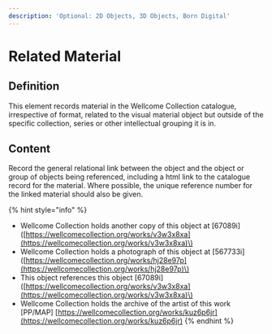 ```yaml
---
description: 'Optional: 2D Objects, 3D Objects, Born Digital'
---
```


# Related Material

## Definition

This element records material in the Wellcome Collection catalogue, irrespective of format, related to the visual material object but outside of the specific collection, series or other intellectual grouping it is in. 

## Content

Record the general relational link between the object and the object or group of objects being referenced, including a html link to the catalogue record for the material. Where possible, the unique reference number for the linked material should also be given. 

{% hint style="info" %}
* Wellcome Collection holds another copy of this object at \[67089i\]\([https://wellcomecollection.org/works/v3w3x8xa](https://wellcomecollection.org/works/v3w3x8xa)\)
* Wellcome Collection holds a photograph of this object at \[567733i\]\([https://wellcomecollection.org/works/hj28e97p](https://wellcomecollection.org/works/hj28e97p)\)
* This object references this object \[67089i\]\([https://wellcomecollection.org/works/v3w3x8xa](https://wellcomecollection.org/works/v3w3x8xa)\)
* Wellcome Collection holds the archive of the artist of this work \[PP/MAP\] [https://wellcomecollection.org/works/kuz6p6jr](https://wellcomecollection.org/works/kuz6p6jr)
{% endhint %}



 

